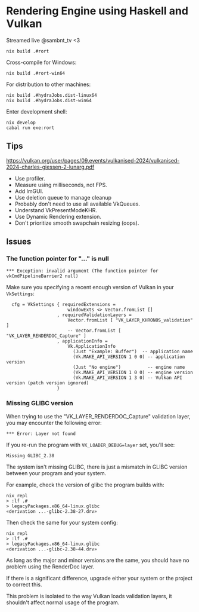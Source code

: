 # Rendering Engine using Haskell and Vulkan

Streamed live @sambnt_tv <3

```
nix build .#rort
```

Cross-compile for Windows:

```
nix build .#rort-win64
```

For distribution to other machines:

```
nix build .#hydraJobs.dist-linux64
nix build .#hydraJobs.dist-win64
```

Enter development shell:

```
nix develop
cabal run exe:rort
```

## Tips
https://vulkan.org/user/pages/09.events/vulkanised-2024/vulkanised-2024-charles-giessen-2-lunarg.pdf
 - Use profiler.
 - Measure using milliseconds, not FPS.
 - Add ImGUI.
 - Use deletion queue to manage cleanup
 - Probably don't need to use all available VkQueues.
 - Understand VkPresentModeKHR.
 - Use Dynamic Rendering extension.
 - Don't prioritize smooth swapchain resizing (oops).

## Issues

### The function pointer for "..." is null

```
*** Exception: invalid argument (The function pointer for vkCmdPipelineBarrier2 null)
```

Make sure you specifying a recent enough version of Vulkan in your `VkSettings`:

```
  cfg = VkSettings { requiredExtensions =
                       windowExts <> Vector.fromList []
                   , requiredValidationLayers =
                       Vector.fromList [ "VK_LAYER_KHRONOS_validation" ]
                       -- Vector.fromList [ "VK_LAYER_RENDERDOC_Capture" ]
                   , applicationInfo =
                       Vk.ApplicationInfo
                         (Just "Example: Buffer")  -- application name
                         (Vk.MAKE_API_VERSION 1 0 0) -- application version
                         (Just "No engine")          -- engine name
                         (Vk.MAKE_API_VERSION 1 0 0) -- engine version
                         (Vk.MAKE_API_VERSION 1 3 0) -- Vulkan API version (patch version ignored)
                   }
```

### Missing GLIBC version

When trying to use the "VK_LAYER_RENDERDOC_Capture" validation layer, you may encounter the following error:

```
*** Error: Layer not found
```

If you re-run the program with `VK_LOADER_DEBUG=layer` set, you'll see:

```
Missing GLIBC_2.38
```

The system isn't missing GLIBC, there is just a mismatch in GLIBC version between your program and your system.

For example, check the version of glibc the program builds with:
```
nix repl
> :lf .#
> legacyPackages.x86_64-linux.glibc
«derivation ...-glibc-2.38-27.drv»
```

Then check the same for your system config:
```
nix repl
> :lf .#
> legacyPackages.x86_64-linux.glibc
«derivation ...-glibc-2.38-44.drv»
```

As long as the major and minor versions are the same, you should have no problem using the RenderDoc layer.

If there is a significant difference, upgrade either your system or the project to correct this.

This problem is isolated to the way Vulkan loads validation layers, it shouldn't affect normal usage of the program.
